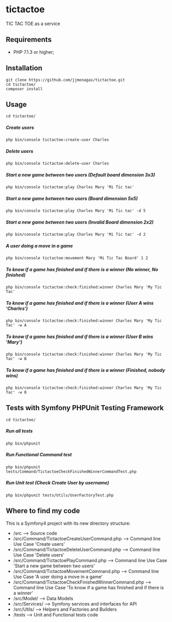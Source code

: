 # tictactoe
TIC TAC TOE as a service
## Requirements

* PHP 7.1.3 or higher;

## Installation

```
git clone https://github.com/jjmonagas/tictactoe.git
cd tictactoe/
composer install
```

## Usage

```
cd tictactoe/
```

##### Create users 
```
php bin/console tictactoe:create-user Charles
```

##### Delete users 
```
php bin/console tictactoe:delete-user Charles
```

##### Start a new game between two users (Default board dimension 3x3)
```
php bin/console tictactoe:play Charles Mary 'Mi Tic tac'
```


##### Start a new game between two users (Board dimension 5x5)
```
php bin/console tictactoe:play Charles Mary 'Mi Tic tac' -d 5
```

##### Start a new game between two users (Invalid Board dimension 2x2)
```
php bin/console tictactoe:play Charles Mary 'Mi Tic tac' -d 2
```

##### A user doing a move in a game
```
php bin/console tictactoe:movement Mary 'Mi Tic Tac Board' 1 2
```

##### To know if a game has finished and if there is a winner (No winner, No finished)
```
php bin/console tictactoe:check:finished:winner Charles Mary 'My Tic Tac' 
```

##### To know if a game has finished and if there is a winner (User A wins 'Charles')
```
php bin/console tictactoe:check:finished:winner Charles Mary 'My Tic Tac' -w A
```

##### To know if a game has finished and if there is a winner (User B wins 'Mary')
```
php bin/console tictactoe:check:finished:winner Charles Mary 'My Tic Tac' -w B
```

##### To know if a game has finished and if there is a winner (Finished, nobody wins)
```
php bin/console tictactoe:check:finished:winner Charles Mary 'My Tic Tac' -w 0
```



## Tests with Symfony PHPUnit Testing Framework

```
cd tictactoe/
```

##### Run all tests
```
php bin/phpunit 
```

##### Run Functional Command test
```
php bin/phpunit tests/Command/TictactoeCheckFinishedWinnerCommandTest.php
```

##### Run Unit test (Check Create User by username)
```
php bin/phpunit tests/Utils/UserFactoryTest.php
```


## Where to find my code

This is a Symfony4 project with its new directory structure:

* /src -->  Source code
* /src/Command/TictactoeCreateUserCommand.php --> Command line Use Case 'Create users'
* /src/Command/TictactoeDeleteUserCommand.php --> Command line Use Case 'Delete users'
* /src/Command/TictactoePlayCommand.php --> Command line Use Case 'Start a new game between two users'
* /src/Command/TictactoeMovementCommand.php --> Command line Use Case 'A user doing a move in a game'
* /src/Command/TictactoeCheckFinishedWinnerCommand.php --> Command line Use Case 'To know if a game has finished and if there is a winner'
* /src/Model/ --> Data Models
* /src/Services/ --> Symfony services and interfaces for API
* /src/Utils/ --> Helpers and Factories and Builders
* /tests --> Unit and Functional tests code

